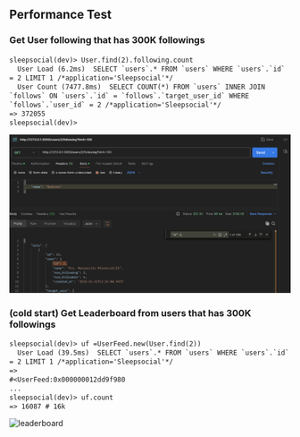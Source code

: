 ## Performance Test

### Get User following that has 300K followings
```
sleepsocial(dev)> User.find(2).following.count
  User Load (6.2ms)  SELECT `users`.* FROM `users` WHERE `users`.`id` = 2 LIMIT 1 /*application='Sleepsocial'*/
  User Count (7477.8ms)  SELECT COUNT(*) FROM `users` INNER JOIN `follows` ON `users`.`id` = `follows`.`target_user_id` WHERE `follows`.`user_id` = 2 /*application='Sleepsocial'*/
=> 372055
sleepsocial(dev)>
```

![following](evidences/following.png)

### (cold start) Get Leaderboard from users that has 300K followings
```
sleepsocial(dev)> uf =UserFeed.new(User.find(2))
  User Load (39.5ms)  SELECT `users`.* FROM `users` WHERE `users`.`id` = 2 LIMIT 1 /*application='Sleepsocial'*/
=>
#<UserFeed:0x000000012dd9f980
...
sleepsocial(dev)> uf.count
=> 16087 # 16k
```

![leaderboard](leaderboard.png)